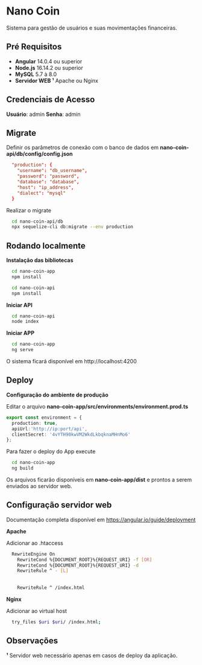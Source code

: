 
# Nano Coin

Sistema para gestão de usuários e suas movimentações financeiras.


## Pré Requisitos


- **Angular** 14.0.4 ou superior
- **Node.js** 16.14.2 ou superior
- **MySQL** 5.7 à 8.0
- **Servidor WEB ¹** Apache ou Nginx



## Credenciais de Acesso

**Usuário**: admin **Senha**: admin
## Migrate

Definir os parâmetros de conexão com o banco de dados em **nano-coin-api/db/config/config.json**

```conf
  "production": {
    "username": "db_username",
    "password": "password",
    "database": "database",
    "host": "ip_address",
    "dialect": "mysql"
  }
```

Realizar o migrate

```bash
  cd nano-coin-api/db
  npx sequelize-cli db:migrate --env production
```
## Rodando localmente

**Instalação das bibliotecas**

```bash
  cd nano-coin-app
  npm install

  cd nano-coin-api
  npm install
```


**Iniciar API**

```bash
  cd nano-coin-api
  node index
```

**Iniciar APP**

```bash
  cd nano-coin-app
  ng serve
```

O sistema ficará disponível em http://localhost:4200







## Deploy

**Configuração do ambiente de produção**

Editar o arquivo **nano-coin-app/src/environments/environment.prod.ts**

```ts
export const environment = {
  production: true,
  apiUrl:'http://ip:port/api',
  clientSecret: '4vYTH90kwVM2WkdLkbqknaMHnMo6'
};
```




Para fazer o deploy do App execute



```bash
  cd nano-coin-app
  ng build
```

Os arquivos ficarão disponíveis em **nano-coin-app/dist** e prontos a serem enviados ao servidor web.

## Configuração servidor web

Documentação completa disponível em https://angular.io/guide/deployment

**Apache**


Adicionar ao .htaccess

```bash
  RewriteEngine On 
    RewriteCond %{DOCUMENT_ROOT}%{REQUEST_URI} -f [OR] 
    RewriteCond %{DOCUMENT_ROOT}%{REQUEST_URI} -d 
    RewriteRule ^ - [L] 
  
    
    RewriteRule ^ /index.html
```

**Nginx**



Adicionar ao virtual host

```bash
  try_files $uri $uri/ /index.html;
```


## Observações

**¹** Servidor web necessário apenas em casos de deploy da aplicação.

